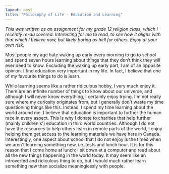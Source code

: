 ```yaml
---
layout: post
title: "Philosophy of Life - Education and Learning"
---
```


*This was written as an assignment for my grade 12 religion class, which I recently re-discovered. Interesting for me to read, to see how it aligns with that which I believe now, but likely boring as hell for others. Enjoy at your own risk.*

Most people my age hate waking up early every morning to go to school and spend seven hours learning about things that they don’t think they will ever need to know. Excluding the waking up early part, I am of an opposite opinion. I find education very important in my life. In fact, I believe that one of my favourite things to do is learn.

While learning seems like a rather ridiculous hobby, I very much enjoy it. There are an infinite number of things to know about our universe, and although I will never know everything, I certainly enjoy trying. I'm not really sure where my curiosity originates from, but I generally don't waste my time questioning things like this. Instead, I spend my time learning about the world around me. I believe that education is important to further the human race in every aspect. This is why I donate to charities that help further (mainly children's') education in third world countries. Although I do not have the resources to help others learn in remote parts of the world, I enjoy helping them get access to the learning materials we have here in Canada. Interestingly, one aspect about school that I do not enjoy is the times when we aren't learning something new, i.e. tests and lunch hour. It is for this reason that I come home at lunch: I sit down at a computer and read about all the new things happening in the world today. It may seem like an introverted and ridiculous thing to do, but I would much rather learn something new than socialize meaninglessly with people.
